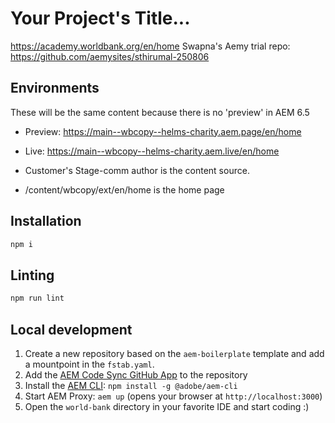 # Your Project's Title...
https://academy.worldbank.org/en/home
Swapna's Aemy trial repo: https://github.com/aemysites/sthirumal-250806

## Environments
These will be the same content because there is no 'preview' in AEM 6.5
- Preview: https://main--wbcopy--helms-charity.aem.page/en/home
- Live: https://main--wbcopy--helms-charity.aem.live/en/home

- Customer's Stage-comm author is the content source.
- /content/wbcopy/ext/en/home is the home page

## Installation

```sh
npm i
```

## Linting

```sh
npm run lint
```

## Local development

1. Create a new repository based on the `aem-boilerplate` template and add a mountpoint in the `fstab.yaml`.
1. Add the [AEM Code Sync GitHub App](https://github.com/apps/aem-code-sync) to the repository
1. Install the [AEM CLI](https://github.com/adobe/helix-cli): `npm install -g @adobe/aem-cli`
1. Start AEM Proxy: `aem up` (opens your browser at `http://localhost:3000`)
1. Open the `world-bank` directory in your favorite IDE and start coding :)
